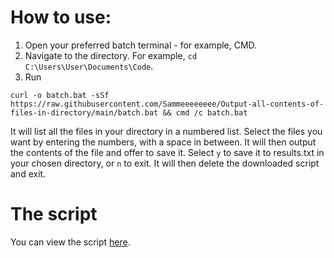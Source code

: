 # How to use:
1. Open your preferred batch terminal - for example, CMD.
2. Navigate to the directory. For example, `cd C:\Users\User\Documents\Code`.
3. Run 
```batch
curl -o batch.bat -sSf https://raw.githubusercontent.com/Sammeeeeeeee/Output-all-contents-of-files-in-directory/main/batch.bat && cmd /c batch.bat
```
It will list all the files in your directory in a numbered list. Select the files you want by entering the numbers, with a space in between. It will then output the contents of the file and offer to save it. Select `y` to save it to results.txt in your chosen directory, or `n` to exit. It will then delete the downloaded script and exit. 

# The script
You can view the script [here](https://raw.githubusercontent.com/Sammeeeeeeee/Output-all-contents-of-files-in-directory/main/batch.bat). 